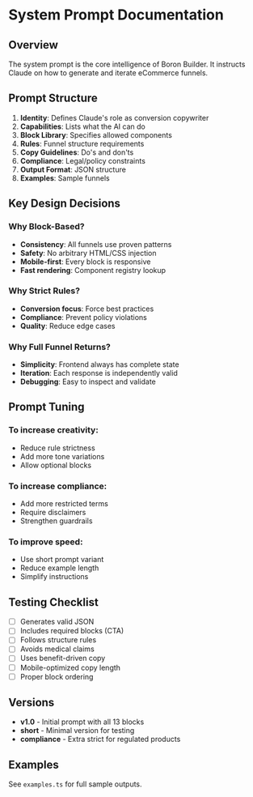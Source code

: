 # System Prompt Documentation

## Overview

The system prompt is the core intelligence of Boron Builder. It instructs Claude on how to generate and iterate eCommerce funnels.

## Prompt Structure

1. **Identity**: Defines Claude's role as conversion copywriter
2. **Capabilities**: Lists what the AI can do
3. **Block Library**: Specifies allowed components
4. **Rules**: Funnel structure requirements
5. **Copy Guidelines**: Do's and don'ts
6. **Compliance**: Legal/policy constraints
7. **Output Format**: JSON structure
8. **Examples**: Sample funnels

## Key Design Decisions

### Why Block-Based?

- **Consistency**: All funnels use proven patterns
- **Safety**: No arbitrary HTML/CSS injection
- **Mobile-first**: Every block is responsive
- **Fast rendering**: Component registry lookup

### Why Strict Rules?

- **Conversion focus**: Force best practices
- **Compliance**: Prevent policy violations
- **Quality**: Reduce edge cases

### Why Full Funnel Returns?

- **Simplicity**: Frontend always has complete state
- **Iteration**: Each response is independently valid
- **Debugging**: Easy to inspect and validate

## Prompt Tuning

### To increase creativity:
- Reduce rule strictness
- Add more tone variations
- Allow optional blocks

### To increase compliance:
- Add more restricted terms
- Require disclaimers
- Strengthen guardrails

### To improve speed:
- Use short prompt variant
- Reduce example length
- Simplify instructions

## Testing Checklist

- [ ] Generates valid JSON
- [ ] Includes required blocks (CTA)
- [ ] Follows structure rules
- [ ] Avoids medical claims
- [ ] Uses benefit-driven copy
- [ ] Mobile-optimized copy length
- [ ] Proper block ordering

## Versions

- **v1.0** - Initial prompt with all 13 blocks
- **short** - Minimal version for testing
- **compliance** - Extra strict for regulated products

## Examples

See `examples.ts` for full sample outputs.
